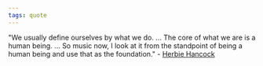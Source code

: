 ```yaml
---
tags: quote 
---
```


"We usually define ourselves by what we do. ... The core of what we are is a human being. ... So music now, I look at it from the standpoint of being a human being and use that as the foundation." - [Herbie Hancock](https://www.themarginalian.org/2022/12/22/herbie-hancock-interview-buddhism-burnout/)